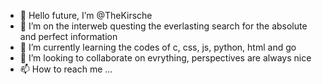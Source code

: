 - 👋 Hello future, I’m @TheKirsche
- 👀 I’m on the interweb questing the everlasting search for the absolute and perfect information
- 🌱 I’m currently learning the codes of c, css, js, python, html and go
- 💞️ I’m looking to collaborate on evrything, perspectives are always nice
- 📫 How to reach me ... 

<!---
TheKirsche/TheKirsche is a ✨ special ✨ repository because its `README.md` (this file) appears on your GitHub profile.
You can click the Preview link to take a look at your changes.
--->
